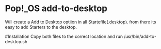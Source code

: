 # Pop!_OS add-to-desktop
Will create a Add to Desktop optiion in all Startefile(.desktop). from there its easy to add Starters to the desktop.

#Installation 
Copy both files to the correct location and run /usr/bin/add-to-desktop.sh
